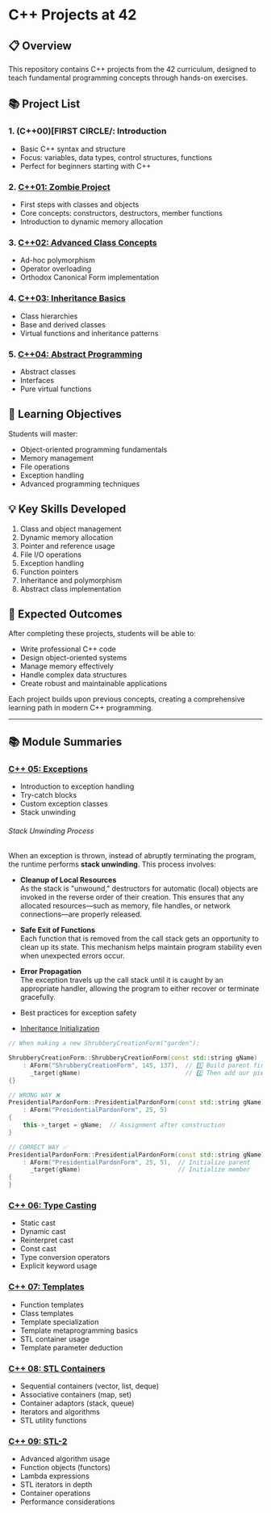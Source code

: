 # C++ Projects at 42

## 📋 Overview

This repository contains C++ projects from the 42 curriculum, designed to teach fundamental programming concepts through hands-on exercises.

## 📚 Project List

### 1. (C++00)[FIRST CIRCLE/: Introduction
- Basic C++ syntax and structure
- Focus: variables, data types, control structures, functions
- Perfect for beginners starting with C++

### 2. [C++01: Zombie Project](FIRST%20CIRCLE/c%2B%2B01)
- First steps with classes and objects
- Core concepts: constructors, destructors, member functions
- Introduction to dynamic memory allocation

### 3. [C++02: Advanced Class Concepts](FIRST%20CIRCLE/c%2B%2B02)
- Ad-hoc polymorphism
- Operator overloading
- Orthodox Canonical Form implementation

### 4. [C++03: Inheritance Basics](FIRST%20CIRCLE/c%2B%2B03)
- Class hierarchies
- Base and derived classes
- Virtual functions and inheritance patterns

### 5. [C++04: Abstract Programming](FIRST%20CIRCLE/c%2B%2B04)
- Abstract classes
- Interfaces
- Pure virtual functions

## 🎯 Learning Objectives

Students will master:
- Object-oriented programming fundamentals
- Memory management
- File operations
- Exception handling
- Advanced programming techniques

## 💡 Key Skills Developed

1. Class and object management
2. Dynamic memory allocation
3. Pointer and reference usage
4. File I/O operations
5. Exception handling
6. Function pointers
7. Inheritance and polymorphism
8. Abstract class implementation

## 🚀 Expected Outcomes

After completing these projects, students will be able to:
- Write professional C++ code
- Design object-oriented systems
- Manage memory effectively
- Handle complex data structures
- Create robust and maintainable applications

Each project builds upon previous concepts, creating a comprehensive learning path in modern C++ programming.


------

## 📚 Module Summaries

### [C++ 05: Exceptions](SECOND%20CIRCLE/CPP05)
- Introduction to exception handling
- Try-catch blocks
- Custom exception classes
- Stack unwinding
###### Stack Unwinding Process

When an exception is thrown, instead of abruptly terminating the program, the runtime performs **stack unwinding**. This process involves:

- **Cleanup of Local Resources**  
    As the stack is "unwound," destructors for automatic (local) objects are invoked in the reverse order of their creation. This ensures that any allocated resources—such as memory, file handles, or network connections—are properly released.

- **Safe Exit of Functions**  
    Each function that is removed from the call stack gets an opportunity to clean up its state. This mechanism helps maintain program stability even when unexpected errors occur.

- **Error Propagation**  
    The exception travels up the call stack until it is caught by an appropriate handler, allowing the program to either recover or terminate gracefully.
- Best practices for exception safety
- [Inheritance Initialization](SECOND%20CIRCLE/CPP05/ShrubberyCreationForm.cpp)
```cpp
// When making a new ShrubberyCreationForm("garden"):

ShrubberyCreationForm::ShrubberyCreationForm(const std::string gName)
    : AForm("ShrubberyCreationForm", 145, 137),  // 1️⃣ Build parent first!
      _target(gName)                             // 2️⃣ Then add our piece
{}

```
```cpp
// WRONG WAY ❌
PresidentialPardonForm::PresidentialPardonForm(const std::string gName) 
    : AForm("PresidentialPardonForm", 25, 5)
{
    this->_target = gName;  // Assignment after construction
}

// CORRECT WAY ✅
PresidentialPardonForm::PresidentialPardonForm(const std::string gName) 
    : AForm("PresidentialPardonForm", 25, 5),  // Initialize parent
      _target(gName)                           // Initialize member
{
}
```

### [C++ 06: Type Casting](SECOND%20CIRCLE/CPP06)
- Static cast
- Dynamic cast
- Reinterpret cast
- Const cast
- Type conversion operators
- Explicit keyword usage

### [C++ 07: Templates](SECOND%20CIRCLE/CPP07)
- Function templates
- Class templates
- Template specialization
- Template metaprogramming basics
- STL container usage
- Template parameter deduction

### [C++ 08: STL Containers](SECOND%20CIRCLE/CPP08)
- Sequential containers (vector, list, deque)
- Associative containers (map, set)
- Container adaptors (stack, queue)
- Iterators and algorithms
- STL utility functions

### [C++ 09: STL-2](SECOND%20CIRCLE/CPP09)
- Advanced algorithm usage
- Function objects (functors)
- Lambda expressions
- STL iterators in depth
- Container operations
- Performance considerations